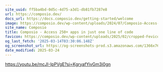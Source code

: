 ```yaml
---
site_uuid: ff5ba4bd-0d5c-4d75-a3d1-db81fb7287e8
url: https://composio.dev/
docs_url: https://docs.composio.dev/getting-started/welcome
image: https://composio.dev/wp-content/uploads/2024/07/Composio-Access-150-tools-in-just-one-line-of-code-1.webp
site_name: Composio
title: Composio - Access 250+ apps in just one line of code
favicon: https://composio.dev/wp-content/uploads/2025/02/cropped-Fevicon-composio-1-192x192.png
og_last_fetch: '2025-03-14T03:30:06.148Z'
og_screenshot_url: https://og-screenshots-prod.s3.amazonaws.com/1366x768/80/false/09d81313c033e74bb4615ce0f4a10c23d61640f1f18bfab0e95539cd0f6090b1.jpeg
date_modified: 2025-03-24
---
```




https://youtu.be/mcJI-IpPVgE?si=KgryafYivGm3i0gn
